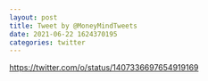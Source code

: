 ```yaml
--- 
layout: post 
title: Tweet by @MoneyMindTweets 
date: 2021-06-22 1624370195 
categories: twitter 
--- 
```

https://twitter.com/o/status/1407336697654919169